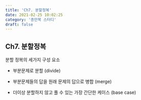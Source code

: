 ```yaml
---
title: 'Ch7. 분할정복'
date: 2021-02-25 10:02:25
category: '종만북 스터디'
draft: false
---
```


## Ch7. 분할정복

분할 정복의 세가지 구성 요소

* 부분문제로 분할 (divide)

* 부분문제들의 답을 원래 문제의 답으로 병합 (merge)

* 더이상 분할하지 않고 풀 수 있는 가장 간단한 케이스 (base case)
